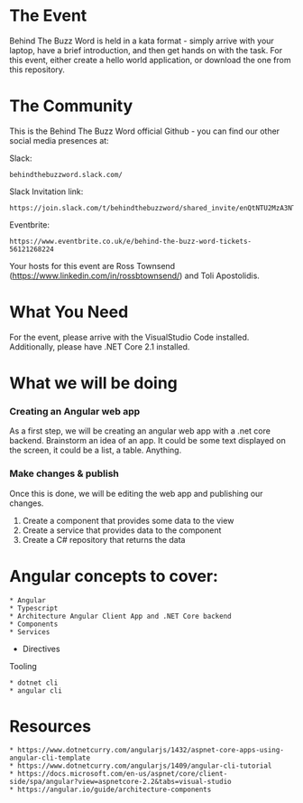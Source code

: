 # The Event
Behind The Buzz Word is held in a kata format - simply arrive with your laptop, have a brief introduction, and then get hands on with the task.
For this event, either create a hello world application, or download the one from this repository.

# The Community
This is the Behind The Buzz Word official Github - you can find our other social media presences at:

Slack:
```
behindthebuzzword.slack.com/
```
Slack Invitation link:
```
https://join.slack.com/t/behindthebuzzword/shared_invite/enQtNTU2MzA3NTUwMTE5LTQwMjY2Y2YxZGM5YTA0ODkyN2MzYTYwZTc0ZTkzZTM2ZWZkNzQxM2JlZDZlZTg0NDZiYTRkZTBlMDNlODljMWQ)
```

Eventbrite:
```
https://www.eventbrite.co.uk/e/behind-the-buzz-word-tickets-56121268224
```
Your hosts for this event are Ross Townsend (https://www.linkedin.com/in/rossbtownsend/) and Toli Apostolidis.

# What You Need
For the event, please arrive with the VisualStudio Code installed. Additionally, please have .NET Core 2.1 installed.


# What we will be doing

### Creating an Angular web app

As a first step, we will be creating an angular web app with a .net core backend. Brainstorm an idea of an app. It could be some text displayed on the screen, it could be a list, a table. Anything.

### Make changes & publish

Once this is done, we will be editing the web app and publishing our changes. 

1. Create a component that provides some data to the view
2. Create a service that provides data to the component
3. Create a C# repository that returns the data


# Angular concepts to cover:


	* Angular
	* Typescript
	* Architecture Angular Client App and .NET Core backend
	* Components
	* Services
  * Directives

Tooling

	* dotnet cli
	* angular cli


# Resources


	* https://www.dotnetcurry.com/angularjs/1432/aspnet-core-apps-using-angular-cli-template
	* https://www.dotnetcurry.com/angularjs/1409/angular-cli-tutorial
	* https://docs.microsoft.com/en-us/aspnet/core/client-side/spa/angular?view=aspnetcore-2.2&tabs=visual-studio
	* https://angular.io/guide/architecture-components

